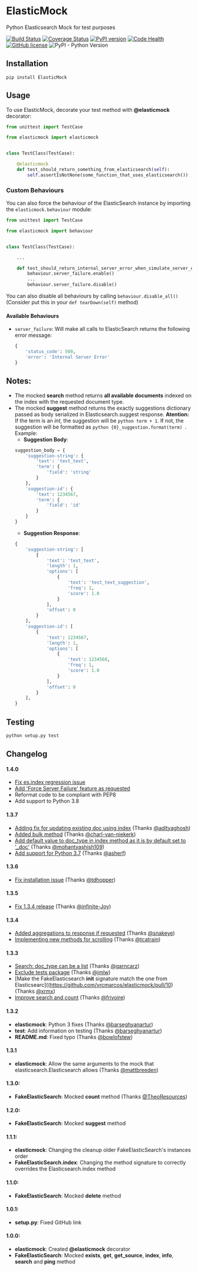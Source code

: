 # ElasticMock

Python Elasticsearch Mock for test purposes

[![Build Status](https://travis-ci.org/vrcmarcos/elasticmock.svg?branch=master)](https://travis-ci.org/vrcmarcos/elasticmock) [![Coverage Status](https://coveralls.io/repos/github/vrcmarcos/elasticmock/badge.svg?branch=master)](https://coveralls.io/github/vrcmarcos/elasticmock?branch=master) [![PyPI version](https://badge.fury.io/py/ElasticMock.svg)](https://badge.fury.io/py/ElasticMock) [![Code Health](https://landscape.io/github/vrcmarcos/elasticmock/master/landscape.svg?style=flat)](https://landscape.io/github/vrcmarcos/elasticmock/master) [![GitHub license](https://img.shields.io/badge/license-MIT-blue.svg)](https://raw.githubusercontent.com/vrcmarcos/elasticmock/master/LICENSE) ![PyPI - Python Version](https://img.shields.io/pypi/pyversions/ElasticMock)

## Installation

```shell
pip install ElasticMock
```

## Usage

To use ElasticMock, decorate your test method with **@elasticmock** decorator:

```python
from unittest import TestCase

from elasticmock import elasticmock


class TestClass(TestCase):

    @elasticmock
    def test_should_return_something_from_elasticsearch(self):
        self.assertIsNotNone(some_function_that_uses_elasticsearch())
```

### Custom Behaviours

You can also force the behaviour of the ElasticSearch instance by importing the `elasticmock.behaviour` module:

```python
from unittest import TestCase

from elasticmock import behaviour


class TestClass(TestCase):

    ...

    def test_should_return_internal_server_error_when_simulate_server_error_is_true(self):
        behaviour.server_failure.enable()
        ...
        behaviour.server_failure.disable()
```

You can also disable all behaviours by calling `behaviour.disable_all()` (Consider put this in your `def tearDown(self)` method)

#### Available Behaviours

* `server_failure`: Will make all calls to ElasticSearch returns the following error message:
    ```python
    {
        'status_code': 500,
        'error': 'Internal Server Error'
    }
    ```

## Notes:

- The mocked **search** method returns **all available documents** indexed on the index with the requested document type.
- The mocked **suggest** method returns the exactly suggestions dictionary passed as body serialized in Elasticsearch.suggest response. **Atention:** If the term is an *int*, the suggestion will be ```python term + 1```. If not, the suggestion will be formatted as ```python {0}_suggestion.format(term) ```.
Example:
	- **Suggestion Body**:
	```python
    suggestion_body = {
        'suggestion-string': {
            'text': 'test_text',
            'term': {
                'field': 'string'
            }
        },
        'suggestion-id': {
            'text': 1234567,
            'term': {
                'field': 'id'
            }
        }
    }
    ```
    - **Suggestion Response**:
    ```python
    {
        'suggestion-string': [
            {
                'text': 'test_text',
                'length': 1,
                'options': [
                    {
                        'text': 'test_text_suggestion',
                        'freq': 1,
                        'score': 1.0
                    }
                ],
                'offset': 0
            }
        ],
        'suggestion-id': [
            {
                'text': 1234567,
                'length': 1,
                'options': [
                    {
                        'text': 1234568,
                        'freq': 1,
                        'score': 1.0
                    }
                ],
                'offset': 0
            }
        ],
    }
    ```

## Testing

```bash
python setup.py test
```

## Changelog

#### 1.4.0

- [Fix es.index regression issue](https://github.com/vrcmarcos/elasticmock/issues/34)
- [Add 'Force Server Failure' feature as requested](https://github.com/vrcmarcos/elasticmock/issues/28)
- Reformat code to be compliant with PEP8
- Add support to Python 3.8

#### 1.3.7

- [Adding fix for updating existing doc using index](https://github.com/vrcmarcos/elasticmock/pull/32) (Thanks [@adityaghosh](https://github.com/adityaghosh))
- [Added bulk method](https://github.com/vrcmarcos/elasticmock/pull/30) (Thanks [@charl-van-niekerk](https://github.com/charl-van-niekerk))
- [Add default value to doc_type in index method as it is by default set to '\_doc'](https://github.com/vrcmarcos/elasticmock/pull/27) (Thanks [@mohantyashish109](https://github.com/mohantyashish109))
- [Add support for Python 3.7](https://github.com/vrcmarcos/elasticmock/pull/25) (Thanks [@asherf](https://github.com/asherf))

#### 1.3.6

- [Fix installation issue](https://github.com/vrcmarcos/elasticmock/pull/20) (Thanks [@tdhopper](https://github.com/tdhopper))

#### 1.3.5

- [Fix 1.3.4 release](https://github.com/vrcmarcos/elasticmock/pull/19) (Thanks [@infinite-Joy](https://github.com/infinite-Joy))

#### 1.3.4

- [Added aggregations to response if requested](https://github.com/vrcmarcos/elasticmock/pull/15) (Thanks [@snakeye](https://github.com/snakeye))
- [Implementing new methods for scrolling](https://github.com/vrcmarcos/elasticmock/pull/17) (Thanks [@tcatrain](https://github.com/tcatrain))

#### 1.3.3

- [Search: doc_type can be a list](https://github.com/vrcmarcos/elasticmock/pull/16) (Thanks [@garncarz](https://github.com/garncarz))
- [Exclude tests package](https://github.com/vrcmarcos/elasticmock/pull/13) (Thanks [@jmlw](https://github.com/jmlw))
- [Make the FakeElasticsearch __init__ signature match the one from Elasticsearc]((https://github.com/vrcmarcos/elasticmock/pull/10) (Thanks [@xrmx](https://github.com/xrmx))
- [Improve search and count](https://github.com/vrcmarcos/elasticmock/pull/7) (Thanks [@frivoire](https://github.com/frivoire))

#### 1.3.2

- **elasticmock**: Python 3 fixes (Thanks [@barseghyanartur](https://github.com/barseghyanartur))
- **test**: Add information on testing (Thanks [@barseghyanartur](https://github.com/barseghyanartur))
- **README.md**: Fixed typo (Thanks [@bowlofstew](https://github.com/bowlofstew))

#### 1.3.1

- **elasticmock**: Allow the same arguments to the mock that elasticsearch.Elasticsearch allows (Thanks [@mattbreeden](https://github.com/mattbreeden))

#### 1.3.0:
- **FakeElasticSearch**: Mocked **count** method (Thanks [@TheoResources](https://github.com/TheoResources))

#### 1.2.0:
- **FakeElasticSearch**: Mocked **suggest** method

#### 1.1.1:
- **elasticmock**: Changing the cleanup older FakeElasticSearch's instances order
- **FakeElasticSearch.index**: Changing the method signature to correctly overrides the Elasticsearch.index method

#### 1.1.0:
- **FakeElasticSearch**: Mocked **delete** method

#### 1.0.1:
- **setup.py**: Fixed GitHub link

#### 1.0.0:
- **elasticmock**: Created **@elasticmock** decorator
- **FakeElasticSearch**: Mocked **exists**, **get**, **get_source**, **index**, **info**, **search** and **ping** method
